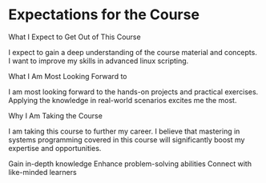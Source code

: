 # Expectations for the Course

What I Expect to Get Out of This Course

I expect to gain a deep understanding of the course material and concepts. I want to improve my skills in advanced linux scripting.

What I Am Most Looking Forward to

I am most looking forward to the hands-on projects and practical exercises. Applying the knowledge in real-world scenarios excites me the most.

Why I Am Taking the Course

I am taking this course to further my career. I believe that mastering in systems programming covered in this course will significantly boost my expertise and opportunities.

Gain in-depth knowledge
Enhance problem-solving abilities
Connect with like-minded learners
